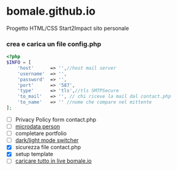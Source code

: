 # bomale.github.io
Progetto HTML/CSS Start2Impact sito personale

### crea e carica un file config.php
```php
<?php
$INFO = [
    'host'      => '',//host mail server
    'username'  => '',
    'password'  => '',
    'port'      => '587',
    'type'      => 'tls',//tls SMTPSecure
    'to_mail'   => '', // chi riceve la mail dal contact.php
    'to_name'   => '' //nome che compare nel mittente
];
```

- [ ] Privacy Policy form contact.php
- [ ] [microdata person](https://schema.org/Person)
- [ ] completare portfolio
- [ ] [dark/light mode switcher](https://lukelowrey.com/css-variable-theme-switcher/)
- [x] sicurezza file contact.php
- [x] setup template
- [ ] [caricare tutto in live bomale.io](bomale.io)
